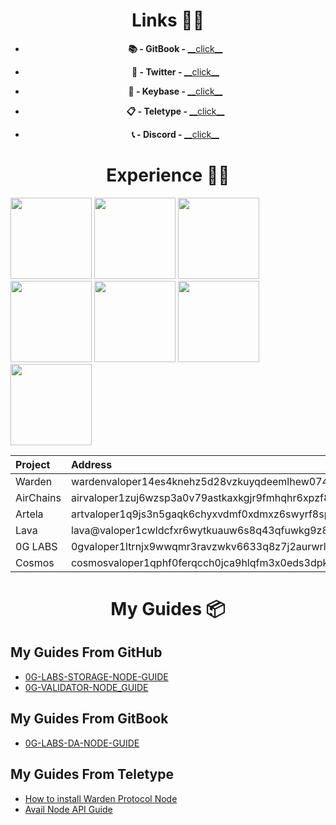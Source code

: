 <h1 align=center>Links 👨‍💻</h1>

<ul align=center>
  <li>
    <p><strong>📚 - GitBook - </strong><a href="https://rigor.gitbook.io/rigor/">__click__</a></p>
  </li>
  <li>
    <p><strong>💬 - Twitter - </strong><a href="https://x.com/TheBlackzim">__click__</a></p>
  </li>
  <li>
    <p><strong>🔑 - Keybase - </strong><a href="https://keybase.io/r_igor">__click__</a></p>
  </li>
  <li>
    <p><strong>📋 - Teletype - </strong><a href="https://teletype.in/@rigor">__click__</a></p>
  </li>
  <li>
    <p><strong>📞 - Discord - </strong><a href="https://discord.com/users/960302081984565258">__click__</a></p>
  </li>
</ul>

<h1 align=center>Experience 👨‍🦳</h1>

<img src="https://github.com/user-attachments/assets/10156a2a-50bf-4e0d-b3ca-7272464cf071" width=130>
<img src="https://github.com/user-attachments/assets/1b1041cf-c357-4381-94e2-a41b186c7322" width=130>
<img src="https://github.com/user-attachments/assets/036837fd-39ed-48a3-b325-85a0a8519bf4" width=130>
<img src="https://github.com/user-attachments/assets/b890e229-cb81-4430-8abf-3789818f893e" width=130>
<img src="https://github.com/user-attachments/assets/916b4e53-f571-4488-a770-e5fd294a8a20" width=130>
<img src="https://github.com/user-attachments/assets/f3d3e47f-b5b7-4d5c-8cbe-d451f126d943" width=130>
<img src="https://github.com/user-attachments/assets/5bd0c9a7-28e8-41a3-94d9-254bb12b0c6a" width=130>


|Project|Address|
|:------|:------|
|Warden|wardenvaloper14es4knehz5d28vzkuyqdeemlhew0748g9grt4s|
|AirChains|airvaloper1zuj6wzsp3a0v79astkaxkgjr9fmhqhr6xpzf8n|
|Artela|artvaloper1q9js3n5gaqk6chyxvdmf0xdmxz6swyrf8sp9es|
|Lava|lava@valoper1cwldcfxr6wytkuauw6s8q43qfuwkg9z83mxk5r|
|0G LABS|0gvaloper1ltrnjx9wwqmr3ravzwkv6633q8z7j2aurwrlpd|
|Cosmos|cosmosvaloper1qphf0ferqcch0jca9hlqfm3x0eds3dpkcvpafp|

<h1 align=center>My Guides 📦</h1>

## My Guides From GitHub
- [0G-LABS-STORAGE-NODE-GUIDE](https://github.com/rozhnovskiyigor/0G-LABS-STORAGE-NODE-GUIDE)
- [0G-VALIDATOR-NODE_GUIDE](https://github.com/rozhnovskiyigor/0G-VALIDATOR-NODE_GUIDE)

## My Guides From GitBook
- [0G-LABS-DA-NODE-GUIDE](https://rigor.gitbook.io/rigor/my-gitbook-guides/0g-labs-da-node-guide)

## My Guides From Teletype
- [How to install Warden Protocol Node](https://teletype.in/@rigor/How_to_install_Warden_Protocol_Node)
- [Avail Node API Guide](https://teletype.in/@rigor/8L_cRAbNba6)

